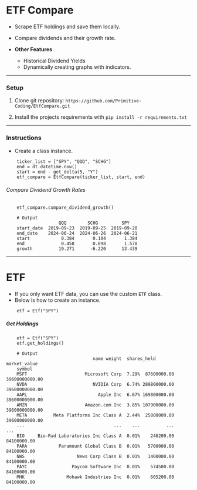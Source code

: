 # ETF Compare

- Scrape ETF holdings and save them locally.
- Compare dividends and their growth rate.

- **Other Features**
  - Historical Dividend Yields
  - Dynamically creating graphs with indicators.

---

### Setup

1. Clone git repository: `https://github.com/Primitive-Coding/EtfCompare.git`

2. Install the projects requirements with `pip install -r requirements.txt`

---

### Instructions

- Create a class instance.

```
    ticker_list = ["SPY", "QQQ", "SCHG"]
    end = dt.datetime.now()
    start = end - get_delta(5, "Y")
    etf_compare = EtfCompare(ticker_list, start, end)
```

###### Compare Dividend Growth Rates

```
    etf_compare.compare_dividend_growth()

    # Output
                    QQQ        SCHG         SPY
    start_date  2019-09-23  2019-09-25  2019-09-20
    end_date    2024-06-24  2024-06-26  2024-06-21
    start            0.384       0.104       1.384
    end              0.458       0.098       1.570
    growth          19.271      -6.220      13.439
```

---

# ETF

- If you only want ETF data, you can use the custom `ETF` class.
- Below is how to create an instance.

```
    etf = Etf("SPY")
```

##### Get Holdings

```
    etf = Etf("SPY")
    etf.get_holdings()

    # Output
                                 name weight  shares_held   market_value
    symbol
    MSFT                      Microsoft Corp  7.29%  87600000.00 39600000000.00
    NVDA                         NVIDIA Corp  6.74% 289800000.00 39600000000.00
    AAPL                           Apple Inc  6.67% 169800000.00 39600000000.00
    AMZN                      Amazon.com Inc  3.85% 107900000.00 39600000000.00
    META          Meta Platforms Inc Class A  2.44%  25800000.00 39600000000.00
    ...                                  ...    ...          ...            ...
    BIO     Bio-Rad Laboratories Inc Class A  0.01%    246200.00    84100000.00
    PARA            Paramount Global Class B  0.01%   5700000.00    84100000.00
    NWS                    News Corp Class B  0.01%   1400000.00    84100000.00
    PAYC                 Paycom Software Inc  0.01%    574500.00    84100000.00
    MHK                Mohawk Industries Inc  0.01%    605200.00    84100000.00
```
